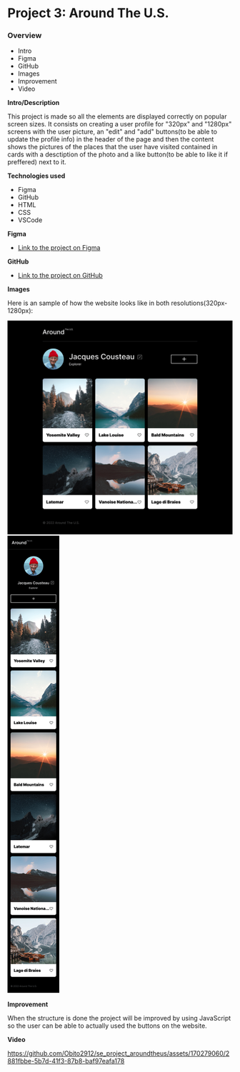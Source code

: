 # Project 3: Around The U.S.

### Overview  

* Intro  
* Figma  
* GitHub
* Images  
* Improvement 
* Video
  
**Intro/Description**
  
This project is made so all the elements are displayed correctly on popular screen sizes. It consists on creating a user profile for "320px" and "1280px" screens with the user picture, an "edit" and "add" buttons(to be able to update the profile info) in the header of the page and then the content shows the pictures of the places that the user have visited contained in cards with a desctiption of the photo and a like button(to be able to like it if preffered) next to it.
  
**Technologies used**

* Figma
* GitHub
* HTML
* CSS
* VSCode

**Figma**  
  
* [Link to the project on Figma](https://www.figma.com/file/ii4xxsJ0ghevUOcssTlHZv/Sprint-3%3A-Around-the-US?node-id=0%3A1)  
  
**GitHub**
* [Link to the project on GitHub](https://obito2912.github.io/se_project_aroundtheus/)  

**Images**  

Here is an sample of how the website looks like in both resolutions(320px-1280px): 
  
![alt text](media-file/main-page.png) 
![alt text](media-file/mobile-page.png)

**Improvement**

When the structure is done the project will be improved by using JavaScript so the user can be able to actually used the buttons on the website.

**Video**

https://github.com/Obito2912/se_project_aroundtheus/assets/170279060/2881fbbe-5b7d-41f3-87b8-baf97eafa178


